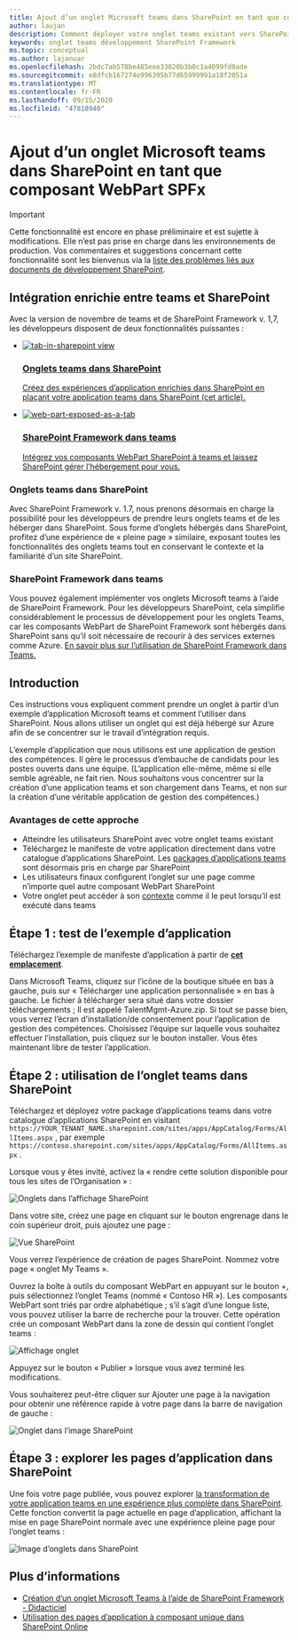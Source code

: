 ```yaml
---
title: Ajout d’un onglet Microsoft teams dans SharePoint en tant que composant WebPart SPFx
author: laujan
description: Comment déployer votre onglet teams existant vers SharePoint en tant que composant WebPart SharePoint Framework.
keywords: onglet teams développement SharePoint Framework
ms.topic: conceptual
ms.author: lajanuar
ms.openlocfilehash: 2bdc7ab578be485eee33020b3b0c1a4099fd8ade
ms.sourcegitcommit: e8dfcb167274e996395b77d65999991a18f2051a
ms.translationtype: MT
ms.contentlocale: fr-FR
ms.lasthandoff: 09/15/2020
ms.locfileid: "47818940"
---
```

# <a name="adding-a-microsoft-teams-tab-in-sharepoint-as-an-spfx-web-part"></a>Ajout d’un onglet Microsoft teams dans SharePoint en tant que composant WebPart SPFx

> [!IMPORTANT]
> Cette fonctionnalité est encore en phase préliminaire et est sujette à modifications. Elle n’est pas prise en charge dans les environnements de production. Vos commentaires et suggestions concernant cette fonctionnalité sont les bienvenus via la [liste des problèmes liés aux documents de développement SharePoint](https://github.com/SharePoint/sp-dev-docs/issues).

## <a name="rich-integration-between-teams-and-sharepoint"></a>Intégration enrichie entre teams et SharePoint

Avec la version de novembre de teams et de SharePoint Framework v. 1,7, les développeurs disposent de deux fonctionnalités puissantes :

<ul  class="panelContent cardsC">
<li>
    <a href="#introduction">
        <div class="cardSize">
            <div class="cardPadding">
                <div class="card">
                    <div class="cardImageOuter">
                        <div class="cardImage bgdAccent1">
                            <img src="~/assets/images/tabs/tabs-in-sharepoint/image084.png" alt="tab-in-sharepoint view"/>
                        </div>
                    </div>
                    <div class="cardText">
                        <h3>Onglets teams dans SharePoint</h3>
                        <p>Créez des expériences d’application enrichies dans SharePoint en plaçant votre application teams dans SharePoint (cet article).</p>
                    </div>
                </div>
            </div>
        </div>
    </a>
</li>
<li>
    <a href="https://docs.microsoft.com/sharepoint/dev/spfx/web-parts/get-started/using-web-part-as-ms-teams-tab">
        <div class="cardSize">
            <div class="cardPadding">
                <div class="card">
                    <div class="cardImageOuter">
                        <div class="cardImage bgdAccent1">
                            <img src="~/assets/images/tabs/tabs-in-sharepoint/SharePoint-web-part-exposed-as-a-Tab-in-Microsoft-Teams.png" alt="web-part-exposed-as-a-tab" />
                        </div>
                    </div>
                    <div class="cardText">
                        <h3>SharePoint Framework dans teams</h3>
                        <p>Intégrez vos composants WebPart SharePoint à teams et laissez SharePoint gérer l’hébergement pour vous.</p>
                    </div>
                </div>
            </div>
        </div>
    </a>
</li>
</ul>

### <a name="teams-tabs-in-sharepoint"></a>Onglets teams dans SharePoint

Avec SharePoint Framework v. 1.7, nous prenons désormais en charge la possibilité pour les développeurs de prendre leurs onglets teams et de les héberger dans SharePoint. Sous forme d’onglets hébergés dans SharePoint, profitez d’une expérience de « pleine page » similaire, exposant toutes les fonctionnalités des onglets teams tout en conservant le contexte et la familiarité d’un site SharePoint.

### <a name="sharepoint-framework-in-teams"></a>SharePoint Framework dans teams

Vous pouvez également implémenter vos onglets Microsoft teams à l’aide de SharePoint Framework. Pour les développeurs SharePoint, cela simplifie considérablement le processus de développement pour les onglets Teams, car les composants WebPart de SharePoint Framework sont hébergés dans SharePoint sans qu’il soit nécessaire de recourir à des services externes comme Azure. [En savoir plus sur l’utilisation de SharePoint Framework dans Teams.](/sharepoint/dev/spfx/web-parts/get-started/using-web-part-as-ms-teams-tab)

## <a name="introduction"></a>Introduction

Ces instructions vous expliquent comment prendre un onglet à partir d’un exemple d’application Microsoft teams et comment l’utiliser dans SharePoint. Nous allons utiliser un onglet qui est déjà hébergé sur Azure afin de se concentrer sur le travail d’intégration requis.

L’exemple d’application que nous utilisons est une application de gestion des compétences. Il gère le processus d’embauche de candidats pour les postes ouverts dans une équipe. (L’application elle-même, même si elle semble agréable, ne fait rien. Nous souhaitons vous concentrer sur la création d’une application teams et son chargement dans Teams, et non sur la création d’une véritable application de gestion des compétences.)

### <a name="benefits-of-this-approach"></a>Avantages de cette approche

- Atteindre les utilisateurs SharePoint avec votre onglet teams existant
- Téléchargez le manifeste de votre application directement dans votre catalogue d’applications SharePoint. Les [packages d’applications teams](~/concepts/build-and-test/apps-package.md) sont désormais pris en charge par SharePoint
- Les utilisateurs finaux configurent l’onglet sur une page comme n’importe quel autre composant WebPart SharePoint
- Votre onglet peut accéder à son [contexte](~/tabs/how-to/access-teams-context.md) comme il le peut lorsqu’il est exécuté dans teams

## <a name="step-1-testing-the-sample-app"></a>Étape 1 : test de l’exemple d’application

Téléchargez l’exemple de manifeste d’application à partir de [**cet emplacement**](https://github.com/MicrosoftDocs/msteams-docs/raw/master/msteams-platform/assets/downloads/TalentMgmt-Azure.zip).

Dans Microsoft Teams, cliquez sur l’icône de la boutique située en bas à gauche, puis sur « Télécharger une application personnalisée » en bas à gauche. Le fichier à télécharger sera situé dans votre dossier téléchargements ; Il est appelé TalentMgmt-Azure.zip. Si tout se passe bien, vous verrez l’écran d’installation/de consentement pour l’application de gestion des compétences. Choisissez l’équipe sur laquelle vous souhaitez effectuer l’installation, puis cliquez sur le bouton installer. Vous êtes maintenant libre de tester l’application.

## <a name="step-2-using-the-teams-tab-in-sharepoint"></a>Étape 2 : utilisation de l’onglet teams dans SharePoint

Téléchargez et déployez votre package d’applications teams dans votre catalogue d’applications SharePoint en visitant `https://YOUR_TENANT_NAME.sharepoint.com/sites/apps/AppCatalog/Forms/AllItems.aspx` , par exemple `https://contoso.sharepoint.com/sites/apps/AppCatalog/Forms/AllItems.aspx` .

Lorsque vous y êtes invité, activez la « rendre cette solution disponible pour tous les sites de l’Organisation » :

![Onglets dans l’affichage SharePoint](~/assets/images/tabs/tabs-in-sharepoint/image065.png)

Dans votre site, créez une page en cliquant sur le bouton engrenage dans le coin supérieur droit, puis ajoutez une page :

![Vue SharePoint](~/assets/images/tabs/tabs-in-sharepoint/image066.png)

Vous verrez l’expérience de création de pages SharePoint. Nommez votre page « onglet My Teams ».

Ouvrez la boîte à outils du composant WebPart en appuyant sur le bouton +, puis sélectionnez l’onglet Teams (nommé « Contoso HR »). Les composants WebPart sont triés par ordre alphabétique ; s’il s’agit d’une longue liste, vous pouvez utiliser la barre de recherche pour la trouver. Cette opération crée un composant WebPart dans la zone de dessin qui contient l’onglet teams :

![Affichage onglet](~/assets/images/tabs/tabs-in-sharepoint/image071.png)

Appuyez sur le bouton « Publier » lorsque vous avez terminé les modifications.

Vous souhaiterez peut-être cliquer sur Ajouter une page à la navigation pour obtenir une référence rapide à votre page dans la barre de navigation de gauche :

![Onglet dans l’image SharePoint](~/assets/images/tabs/tabs-in-sharepoint/image073.png)

## <a name="step-3-explore-app-pages-in-sharepoint"></a>Étape 3 : explorer les pages d’application dans SharePoint

Une fois votre page publiée, vous pouvez explorer [la transformation de votre application teams en une expérience plus complète dans SharePoint](/sharepoint/dev/spfx/web-parts/single-part-app-pages). Cette fonction convertit la page actuelle en page d’application, affichant la mise en page SharePoint normale avec une expérience pleine page pour l’onglet teams :

![Image d’onglets dans SharePoint](~/assets/images/tabs/tabs-in-sharepoint/image085.png)

## <a name="more-information"></a>Plus d’informations

- [Création d’un onglet Microsoft Teams à l’aide de SharePoint Framework - Didacticiel](/sharepoint/dev/spfx/web-parts/get-started/using-web-part-as-ms-teams-tab)
- [Utilisation des pages d’application à composant unique dans SharePoint Online](/sharepoint/dev/spfx/web-parts/single-part-app-pages)
